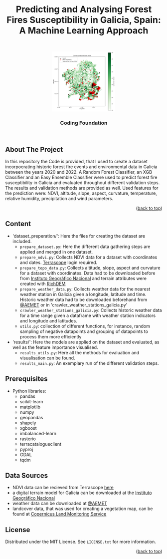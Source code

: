 <a name="readme-top"></a>



<br />
<div align="center">
  <h1 align="center">Predicting and Analysing Forest Fires Susceptibility in Galicia, Spain: A Machine Learning Approach</h1>
  


  <br />

  <p align="center">
    <img src="img/landcover.png" alt="Logo" width="40%">
    <br />
    <h3 align="center"><strong>Coding Foundation</strong></h3>

  
   
  </p>
</div>

<br/>

## About The Project

In this repository the Code is provided, that I used to create a dataset incorpocrating historic forest fire events and environmental data in Galicia between the years 2020 and 2022. A Random Forest Classifier, an XGB Classifier and an Easy Ensemble Classifier were used to predict forest fire susceptibility in Galicia and evaluated throughout different validation steps. The results and validation methods are provided as well. Used features for the prediction were: NDVI, altitude, slope, aspect, curvature, temperature, relative humidity, precipitation and wind parameters.

<p align="right">(<a href="#readme-top">back to top</a>)</p>

## Content

- 'dataset_preperation/':  Here the files for creating the dataset are included.
  - `prepare_dataset.py`: Here the different data gathering steps are applied and merged in one dataset.
  - `prepare_ndvi.py`: Collects NDVI data for a dataset with coordinates and dates. <a href="https://terrascope.be/en"><u>Terrascope</u></a> login required.
  - `prepare_topo_data.py`: Collects altitude, slope, aspect and curvature for a dataset with coordinates. Data had to be downloaded before from  <a href="https://www.ign.es/web/inicio?locale=es"><u>Instituto Geográfico Nacional</u></a> and terrain attributes were created with <a href="https://richdem.readthedocs.io/en/latest/"><u>RichDEM</u></a>
  - `prepare_weather_data.py`: Collects weather data for the nearest weather station in Galicia given a longitude, latitude and time. Historic weather data had to be downloaded beforehand from <a href="https://www.aemet.es/en/datos_abiertos/AEMET_OpenData"><u>@AEMET</u></a> or in 'crawler_weather_stations_galicia.py'
  - `crawler_weather_stations_galicia.py`: Collects historic weather data for a time range given a dataframe with weather station indicators and longitude and latitudes.
  - `utils.py`: collection of different functions, for instance, random sampling of negative datapoints and grouping of datapoints to process them more efficiently
- 'results/': Here the models are applied on the dataset and evaluated, as well as the feature importance visualised.
  - `results_utils.py`: Here all the methods for evaluation and visualisation can be found.
  - `results_main.py`: An exemplary run of the different validation steps.



## Prerequisites

- Python libraries:
  - pandas
  - scikit-learn
  - matplotlib
  - numpy
  - geopandas
  - shapely
  - xgboost
  - imbalanced-learn
  - rasterio
  - terracatalogueclient
  - pyproj
  - GDAL
  - tqdm






## Data Sources

- NDVI data can be recieved from Terrascope <a href="https://terrascope.be/en"><u>here</u></a> 
- a digital terrain model for Galicia can be downloaded at the <a href="https://www.ign.es/web/inicio?locale=es"><u>Instituto Geográfico Nacional</u></a>
- weather data can be downloaded at <a href="https://www.aemet.es/en/datos_abiertos/AEMET_OpenData"><u>@AEMET</u></a> 
- landcover data, that was used for creating a vegetation map, can be found at <a href="https://land.copernicus.eu/en/products/corine-land-cover/clc2018"><u>Copernicus Land Monitoring Service</u></a>


## License

Distributed under the MIT License. See `LICENSE.txt` for more information.

<p align="right">(<a href="#readme-top">back to top</a>)</p>
